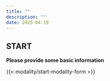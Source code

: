 ```yaml
---
title: ""
description: ""
date: 2025-04-19
---
```


## START

**Please provide some basic information**


<link rel="stylesheet" href="/css/symptom-check.css">

{{< modality/start-modality-form >}}

<script src="/js/modality/startStep.js"></script>
